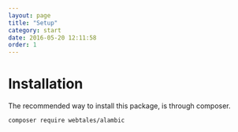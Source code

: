 ```yaml
---
layout: page
title: "Setup"
category: start
date: 2016-05-20 12:11:58
order: 1
---
```


# Installation

The recommended way to install this package, is through composer.

~~~bash
composer require webtales/alambic
~~~
